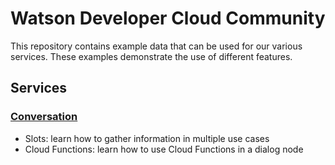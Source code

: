 # Watson Developer Cloud Community
This repository contains example data that can be used for our various services. These examples demonstrate the use of different features. 

## Services
### [Conversation](conversation) 
- Slots: learn how to gather information in multiple use cases
- Cloud Functions: learn how to use Cloud Functions in a dialog node
